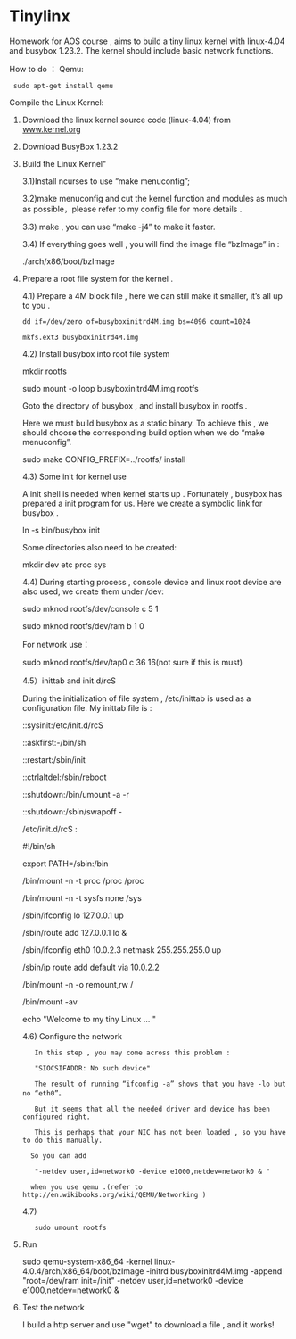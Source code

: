 # Tinylinx
Homework for AOS course , aims to build a tiny linux kernel with linux-4.04 and busybox 1.23.2. The kernel should include basic network functions.

How to do ：
Qemu:

     sudo apt-get install qemu


Compile the Linux Kernel:

1. Download the linux kernel source code (linux-4.04) from www.kernel.org

2. Download BusyBox 1.23.2

3. Build the Linux Kernel"

     3.1)Install ncurses to use “make menuconfig”;

     3.2)make menuconfig and cut the kernel function and modules as much as possible，please refer to my config file for more details .

     3.3) make , you can use “make -j4” to make it faster.

     3.4) If everything goes well , you will find the image file “bzImage” in :

     ./arch/x86/boot/bzImage

4. Prepare a root file system for the kernel .

      4.1) Prepare a 4M block file , here we can still make it smaller, it’s all up to you . 

       dd if=/dev/zero of=busyboxinitrd4M.img bs=4096 count=1024

       mkfs.ext3 busyboxinitrd4M.img
     
     4.2) Install busybox into root file system
     
     mkdir rootfs
     
     sudo mount -o loop busyboxinitrd4M.img rootfs
     
     Goto the directory of busybox , and install busybox in rootfs .
     
     Here we must build busybox as a static binary. To achieve this , we should choose the corresponding build option when we do “make menuconfig”.  
     
     sudo make CONFIG_PREFIX=../rootfs/ install  
     
     4.3) Some init for kernel use 
     
     A init shell is needed when kernel starts up . Fortunately , busybox has prepared a init program for us. Here we create a symbolic link for busybox .
     
     ln -s bin/busybox init
     
     Some directories also need to be created:
     
     mkdir dev etc proc sys
     
     4.4) During starting process , console device and linux root device are also used, we create them under /dev:
     
     sudo mknod rootfs/dev/console c 5 1
     
     sudo mknod rootfs/dev/ram b 1 0
    
    For network use：
    
     sudo mknod rootfs/dev/tap0 c 36 16(not sure if this is must)
    
     4.5）inittab and init.d/rcS
    
     During the initialization of file system , /etc/inittab is used as a configuration file. My inittab file is :
    
     ::sysinit:/etc/init.d/rcS

     ::askfirst:-/bin/sh

     ::restart:/sbin/init

     ::ctrlaltdel:/sbin/reboot

     ::shutdown:/bin/umount -a -r

     ::shutdown:/sbin/swapoff -

     /etc/init.d/rcS :
     
     #!/bin/sh
     
     export PATH=/sbin:/bin

     /bin/mount -n -t proc  /proc  /proc
     
     /bin/mount -n -t sysfs none /sys

     /sbin/ifconfig lo 127.0.0.1 up
     
     /sbin/route add 127.0.0.1 lo &

     /sbin/ifconfig eth0 10.0.2.3 netmask 255.255.255.0 up
     
     /sbin/ip route add default via 10.0.2.2

     /bin/mount -n -o  remount,rw  /
     
     /bin/mount -av

     echo "Welcome to my tiny Linux ... "
     
     4.6) Configure the network 
     
          In this step , you may come across this problem :
     
          "SIOCSIFADDR: No such device"
         
          The result of running “ifconfig -a” shows that you have -lo but no “eth0”。 
     
          But it seems that all the needed driver and device has been configured right.
     
          This is perhaps that your NIC has not been loaded , so you have to do this manually.
         
         So you can add  
         
          "-netdev user,id=network0 -device e1000,netdev=network0 & "
         
         when you use qemu .(refer to http://en.wikibooks.org/wiki/QEMU/Networking )
     
     4.7)      
          
          sudo umount rootfs

5. Run
     
     sudo qemu-system-x86_64 -kernel linux-4.0.4/arch/x86_64/boot/bzImage -initrd busyboxinitrd4M.img -append "root=/dev/ram init=/init" -netdev user,id=network0 -device e1000,netdev=network0 &

6. Test the network
     
     I build a http server and use "wget" to download a file , and it works!
